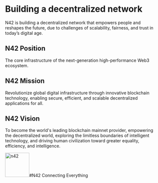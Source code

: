 # Building a decentralized network
N42 is building a decentralized network that empowers people and reshapes the future, due to challenges of scalability, fairness, and trust in today’s digital age.

## N42 Position
The core infrastructure of the next-generation high-performance Web3 ecosystem.

## N42 Mission
Revolutionize global digital infrastructure through innovative blockchain technology, enabling secure, efficient, and scalable decentralized applications for all.

## N42 Vision
To become the world's leading blockchain mainnet provider, empowering the decentralized world, exploring the limitless boundaries of intelligent technology, and driving human civilization toward greater equality, efficiency, and intelligence.

<img width="79" alt="n42" src="https://github.com/user-attachments/assets/a2bc83cd-59bc-438b-9a42-cc9fe7b10f96" />#N42
Connecting Everything

